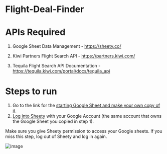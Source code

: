 # Flight-Deal-Finder

# APIs Required

1. Google Sheet Data Management - https://sheety.co/
	
2. Kiwi Partners Flight Search API -  https://partners.kiwi.com/

3. Tequila Flight Search API Documentation - https://tequila.kiwi.com/portal/docs/tequila_api
	
# Steps to run
1. Go to the link for the [starting Google Sheet and make your own copy of it](https://docs.google.com/spreadsheets/d/1YMK-kYDYwuiGZoawQy7zyDjEIU9u8oggCV4H2M9j7os/edit?usp=sharing).
2. [ Log into Sheety](https://sheety.co/) with your Google Account (the same account that owns the Google Sheet you copied in step 1).

Make sure you give Sheety permission to access your Google sheets. If you miss this step, log out of Sheety and log in again.

![image](https://user-images.githubusercontent.com/126648429/222382456-82ea93d9-c1b5-4b19-a5cb-8216fb6fa049.png)

  
	
